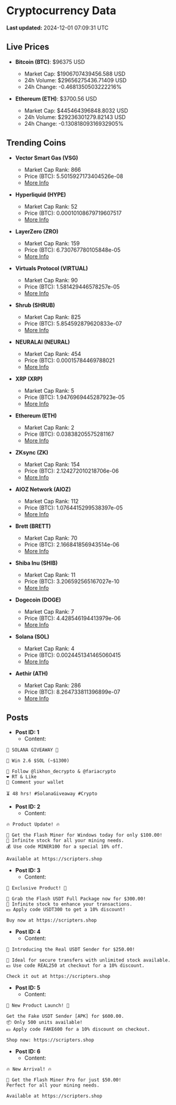 # Cryptocurrency Data

**Last updated:** 2024-12-01 07:09:31 UTC

## Live Prices
- **Bitcoin (BTC)**: $96375 USD
  - Market Cap: $1906707439456.588 USD
  - 24h Volume: $29656275436.71409 USD
  - 24h Change: -0.4681350503222216%

- **Ethereum (ETH)**: $3700.56 USD
  - Market Cap: $445464396848.8032 USD
  - 24h Volume: $29236301279.82143 USD
  - 24h Change: -0.13081809316932905%

## Trending Coins
- **Vector Smart Gas (VSG)**
  - Market Cap Rank: 866
  - Price (BTC): 5.5015927173404526e-08
  - [More Info](https://www.coingecko.com/en/coins/vector-smart-gas)

- **Hyperliquid (HYPE)**
  - Market Cap Rank: 52
  - Price (BTC): 0.00010108679719607517
  - [More Info](https://www.coingecko.com/en/coins/hyperliquid)

- **LayerZero (ZRO)**
  - Market Cap Rank: 159
  - Price (BTC): 6.730767780105848e-05
  - [More Info](https://www.coingecko.com/en/coins/layerzero)

- **Virtuals Protocol (VIRTUAL)**
  - Market Cap Rank: 90
  - Price (BTC): 1.581429446578257e-05
  - [More Info](https://www.coingecko.com/en/coins/virtual-protocol)

- **Shrub (SHRUB)**
  - Market Cap Rank: 825
  - Price (BTC): 5.854592879620833e-07
  - [More Info](https://www.coingecko.com/en/coins/shrub)

- **NEURALAI (NEURAL)**
  - Market Cap Rank: 454
  - Price (BTC): 0.00015784469788021
  - [More Info](https://www.coingecko.com/en/coins/neuralai)

- **XRP (XRP)**
  - Market Cap Rank: 5
  - Price (BTC): 1.9476969445287923e-05
  - [More Info](https://www.coingecko.com/en/coins/xrp)

- **Ethereum (ETH)**
  - Market Cap Rank: 2
  - Price (BTC): 0.03838205575281167
  - [More Info](https://www.coingecko.com/en/coins/ethereum)

- **ZKsync (ZK)**
  - Market Cap Rank: 154
  - Price (BTC): 2.124272010218706e-06
  - [More Info](https://www.coingecko.com/en/coins/zksync)

- **AIOZ Network (AIOZ)**
  - Market Cap Rank: 112
  - Price (BTC): 1.0764415299538397e-05
  - [More Info](https://www.coingecko.com/en/coins/aioz-network)

- **Brett (BRETT)**
  - Market Cap Rank: 70
  - Price (BTC): 2.166841856943514e-06
  - [More Info](https://www.coingecko.com/en/coins/brett-2)

- **Shiba Inu (SHIB)**
  - Market Cap Rank: 11
  - Price (BTC): 3.206592565167027e-10
  - [More Info](https://www.coingecko.com/en/coins/shiba-inu)

- **Dogecoin (DOGE)**
  - Market Cap Rank: 7
  - Price (BTC): 4.428546194413979e-06
  - [More Info](https://www.coingecko.com/en/coins/dogecoin)

- **Solana (SOL)**
  - Market Cap Rank: 4
  - Price (BTC): 0.0024451341465060415
  - [More Info](https://www.coingecko.com/en/coins/solana)

- **Aethir (ATH)**
  - Market Cap Rank: 286
  - Price (BTC): 8.264733811396899e-07
  - [More Info](https://www.coingecko.com/en/coins/aethir)

## Posts
- **Post ID: 1**
  - Content:
```
🚀 SOLANA GIVEAWAY 🚀

🎁 Win 2.6 $SOL (~$1300)

🤝 Follow @likhon_decrypto & @fariacrypto
❤️ RT & Like
💬 Comment your wallet

⏳ 48 hrs! #SolanaGiveaway #Crypto
```

- **Post ID: 2**
  - Content:
```
🔥 Product Update! 🔥

🚀 Get the Flash Miner for Windows today for only $100.00!
🔋 Infinite stock for all your mining needs.
💰 Use code MINER100 for a special 10% off.

Available at https://scripters.shop
```

- **Post ID: 3**
  - Content:
```
🎁 Exclusive Product! 🎁

💸 Grab the Flash USDT Full Package now for $300.00!
🎉 Infinite stock to enhance your transactions.
💵 Apply code USDT300 to get a 10% discount!

Buy now at https://scripters.shop
```

- **Post ID: 4**
  - Content:
```
💎 Introducing the Real USDT Sender for $250.00!

💼 Ideal for secure transfers with unlimited stock available.
💵 Use code REAL250 at checkout for a 10% discount.

Check it out at https://scripters.shop
```

- **Post ID: 5**
  - Content:
```
🚀 New Product Launch! 🚀

Get the Fake USDT Sender [APK] for $600.00.
📦 Only 500 units available!
💵 Apply code FAKE600 for a 10% discount on checkout.

Shop now: https://scripters.shop
```

- **Post ID: 6**
  - Content:
```
🔥 New Arrival! 🔥

💸 Get the Flash Miner Pro for just $50.00!
Perfect for all your mining needs.

Available at https://scripters.shop
```

